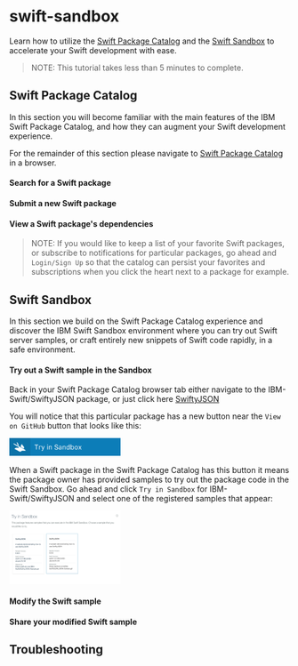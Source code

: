 
# swift-sandbox

Learn how to utilize the [Swift Package Catalog](https://packagecatalog.com)
and the [Swift Sandbox](https://swift.sandbox.bluemix.net) to accelerate your
Swift development with ease.

> NOTE: This tutorial takes less than 5 minutes to complete.

## Swift Package Catalog

In this section you will become familiar with the main features of the IBM Swift
Package Catalog, and how they can augment your Swift development experience.

For the remainder of this section please navigate to
[Swift Package Catalog](https://packagecatalog.com) in a browser.

#### Search for a Swift package

#### Submit a new Swift package

#### View a Swift package's dependencies

> NOTE: If you would like to keep a list of your favorite Swift packages,
> or subscribe to notifications for particular packages, go ahead and
> `Login/Sign Up` so that the catalog can persist your favorites and
> subscriptions when you click the heart next to a package for example.

## Swift Sandbox

In this section we build on the Swift Package Catalog experience and discover
the IBM Swift Sandbox environment where you can try out Swift server samples,
or craft entirely new snippets of Swift code rapidly, in a safe environment.

#### Try out a Swift sample in the Sandbox

Back in your Swift Package Catalog browser tab either navigate to the
IBM-Swift/SwiftyJSON package, or just click here
[SwiftyJSON](https://packagecatalog.com/package/IBM-Swift/SwiftyJSON)

You will notice that this particular package has a new button near the
`View on GitHub` button that looks like this:

<img
  alt="Try in Sandbox"
  width="200"
  src="static/try-in-sandbox.png"
/>

When a Swift package in the Swift Package Catalog has this button it means the
package owner has provided samples to try out the package code in the Swift
Sandbox. Go ahead and click `Try in Sandbox` for IBM-Swift/SwiftyJSON and
select one of the registered samples that appear:

<img
  alt="Choose Swift sample"
  width="200"
  src="static/choose-sample.png"
/>

#### Modify the Swift sample

#### Share your modified Swift sample

## Troubleshooting
